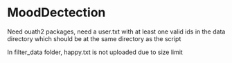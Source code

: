 # MoodDectection

Need ouath2 packages, need a user.txt with at least one valid ids in the data directory which should be at the same directory as the script

In filter_data folder, happy.txt is not uploaded due to size limit
